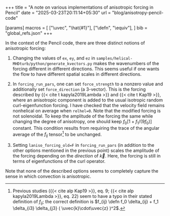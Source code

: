 +++
title = "A note on various implementations of anisotropic forcing in Pencil"
date = "2025-03-23T20:11:14+05:30"
url = "blog/anisotropy-pencil-code"

[params]
	macros = [
		["\\uvec", "\\hat{#1}"],
		["\\defn", "\\equiv"],
		]
	bib = "global_refs.json"
+++

In the context of the Pencil code, there are three distinct notions of anisotropic forcing:

1.
	Changing the values of `ex`, `ey`, and `ez` in `samples/helical-MHDturb/python/generate_kvectors.py` makes the wavenumbers of the forcing different in different directions.
	This seems useful if one wants the flow to have different spatial scales in different directions.

1.
	In `forcing_run_pars`, one can set `force_strength` to a nonzero value and additionally set `force_direction` (a 3-vector).
	This is the forcing described by {{< cite t kapyla2019Lambda >}} and {{< cite t Kap19 >}}, where an anisotropic component is added to the usual isotropic random curl-eigenfunction forcing.
	I have checked that the velocity field remains nonhelical on average when `relhel=0`.
	Note that the modified forcing is not solenoidal.
	To keep the amplitude of the forcing the same while changing the degree of anisotropy, one should keep $f_0 \left[ 1 + f_1/ \left( 9f_0 \right)\right]$ constant.
	This condition results from requiring the trace of the angular average of the $f_{ij}$ tensor[^note_defn_fij] to be unchanged.

1.
	Setting `laniso_forcing_old=F` in `forcing_run_pars` (in addition to the other options mentioned in the previous point) scales the amplitude of the forcing depending on the *direction* of $\vec{k}$.
	Here, the forcing is still in terms of eigenfunctions of the curl operator.

[^note_defn_fij]: Previous studies ({{< cite alp Kap19 >}}, eq. 9; {{< cite alp kapyla2019Lambda >}}, eq. 22) seem to have a typo in their stated definition of $f_{ij}$; the correct definition is $f_{ij} \defn f_0 \delta_{ij} + f_1 \delta_{i3} \delta_{j3} ( \uvec{k}\cdot\uvec{z} )^2$.

Note that none of the described options seems to completely capture the sense in which convection is anisotropic.
